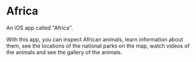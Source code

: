 # Africa
An iOS app called "Africa".

With this app, you can inspect African animals, learn information about them, see the locations of the national parks on the map, watch videos of the animals and see the gallery of the animals.
